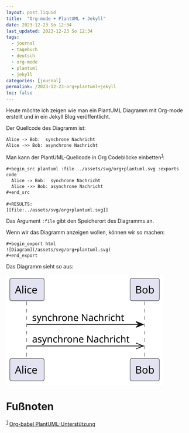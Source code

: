 ```yaml
---
layout: post.liquid
title:  "Org-mode + PlantUML + Jekyll"
date: 2023-12-23 So 12:34
last_updated: 2023-12-23 So 12:34
tags:
  - journal
  - tagebuch
  - deutsch
  - org-mode
  - plantuml
  - jekyll
categories: [journal]
permalink: /2023-12-23-org+plantuml+jekyll
toc: false
---
```


Heute möchte ich zeigen wie man ein PlantUML Diagramm mit Org-mode
erstellt und in ein Jekyll Blog veröffentlicht.

Der Quellcode des Diagramm ist:

    Alice -> Bob:  synchrone Nachricht
    Alice ->> Bob: asynchrone Nachricht

Man kann der PlantUML-Quellcode in Org Codeblöcke einbetten<sup><a id="fnr.1" class="footref" href="#fn.1" role="doc-backlink">1</a></sup>: 

    #+begin_src plantuml :file ../assets/svg/org+plantuml.svg :exports code
      Alice -> Bob:  synchrone Nachricht
      Alice ->> Bob: asynchrone Nachricht
    #+end_src
    
    #+RESULTS:
    [[file:../assets/svg/org+plantuml.svg]]

Das Argument `:file` gibt den Speicherort des Diagramms an.

Wenn wir das Diagramm anzeigen wollen, können wir so machen:

    #+begin_export html
    ![Diagram](/assets/svg/org+plantuml.svg)
    #+end_export

Das Diagramm sieht so aus:

![Diagram](/assets/svg/org+plantuml.svg)


# Fu&szlig;noten

<sup><a id="fn.1" href="#fnr.1">1</a></sup> [Org-babel PlantUML-Unterstützung](https://eschulte.github.io/babel-dev/DONE-integrate-plantuml-support.html)

